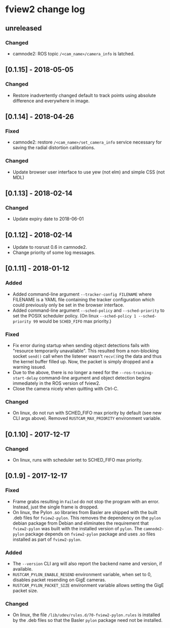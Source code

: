 # fview2 change log

## unreleased

### Changed

* camnode2: ROS topic `/<cam_name>/camera_info` is latched.

## [0.1.15] - 2018-05-05

### Changed

* Restore inadvertently changed default to track points using absolute
  difference and everywhere in image.

## [0.1.14] - 2018-04-26

### Fixed

* camnode2: restore `/<cam_name>/set_camera_info` service necessary for
  saving the radial distortion calibrations.

### Changed

* Update browser user interface to use yew (not elm) and simple CSS (not MDL)

## [0.1.13] - 2018-02-14

### Changed

* Update expiry date to 2018-06-01

## [0.1.12] - 2018-02-14

* Update to rosrust 0.6 in camnode2.
* Change priority of some log messages.

## [0.1.11] - 2018-01-12

### Added

* Added command-line argument `--tracker-config FILENAME` where FILENAME is a YAML
  file containing the tracker configuration which could previously only be set
  in the browser interface.
* Added command-line argument `--sched-policy` and `--sched-priority` to set the
  POSIX scheduler policy. (On linux `--sched-policy 1 --sched-priority 99` would
  be `SCHED_FIFO` max priority.)

### Fixed

* Fix error during startup when sending object detections fails with "resource
  temporarily unavailable". This resulted from a non-blocking socket `send()`
  call when the listener wasn't `recv()`ing the data and thus the kernel buffer
  filled up. Now, the packet is simply dropped and a warning issued.
* Due to the above, there is no longer a need for the `--ros-tracking-start-delay`
  command-line argument and object detection begins immediately in the ROS
  version of fview2.
* Close the camera nicely when quitting with Ctrl-C.

### Changed

* On linux, do not run with SCHED_FIFO max priority by default (see new CLI args
  above). Removed `RUSTCAM_MAX_PRIORITY` environment variable.

## [0.1.10] - 2017-12-17

### Changed

* On linux, runs with scheduler set to SCHED_FIFO max priority.

## [0.1.9] - 2017-12-17

### Fixed

* Frame grabs resulting in `Failed` do not stop the program with an error. Instead,
  just the single frame is dropped.
* On linux, the Pylon .so libraries from Basler are shipped with the built .deb files
  for `fview2-pylon`. This removes the dependency on the `pylon` debian package from
  Debian and eliminates the requirement that `fview2-pylon` was built with the
  installed version of `pylon`. The `camnode2-pylon` package depends on `fview2-pylon`
  package and uses .so files installed as part of `fview2-pylon`.

### Added

* The `--version` CLI arg will also report the backend name and version, if available.
* `RUSTCAM_PYLON_ENABLE_RESEND` environment variable, when set to 0, disables packet
  resending on GigE cameras.
* `RUSTCAM_PYLON_PACKET_SIZE` environment variable allows setting the GigE packet size.

### Changed

* On linux, the file `/lib/udev/rules.d/70-fview2-pylon.rules` is installed by
  the .deb files so that the Basler `pylon` package need not be installed.
